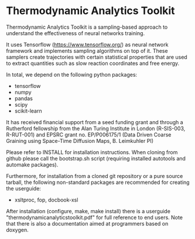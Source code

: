 Thermodynamic Analytics Toolkit
===============================

Thermodynamic Analytics Toolkit is a sampling-based approach to understand the
effectiveness of neural networks training.

It uses Tensorflow (https://www.tensorflow.org/) as neural network
framework and implements sampling algorithms on top of it. These
samplers create trajectories with certain statistical properties
that are used to extract quantities such as slow reaction coordinates
and free energy.

In total, we depend on the following python packages:

 * tensorflow
 * numpy
 * pandas
 * scipy
 * scikit-learn

It has received financial support from a seed funding grant and through a 
Rutherford fellowship from the Alan Turing Institute in London (R-SIS-003, 
R-RUT-001) and EPSRC grant no. EP/P006175/1 (Data Driven Coarse Graining using
Space-Time Diffusion Maps, B. Leimkuhler PI)

Please refer to INSTALL for installation instructions. When cloning from
github please call the bootstrap.sh script (requiring installed autotools and
automake packages). 

Furthermore, for installation from a cloned git repository or a pure source
tarball, the following non-standard packages are recommended for creating the
userguide:

 * xsltproc, fop, docbook-xsl

After installation (configure, make, make install) there is a userguide 
"thermodynamicanalyticstoolkit.pdf" for full reference to end users.
Note that there is also a documentation aimed at programmers based on doxygen.
